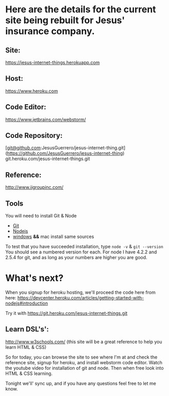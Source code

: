 # Here are the details for the current site being rebuilt for Jesus' insurance company.

## Site: 
https://jesus-internet-things.herokuapp.com
## Host: 
https://www.heroku.com

## Code Editor: 
https://www.jetbrains.com/webstorm/

## Code Repository:
[git@github.com:JesusGuerrero/jesus-internet-thing.git]
(https://github.com/JesusGuerrero/jesus-internet-thing)
git.heroku.com/jesus-internet-things.git

## Reference: 
http://www.iigroupinc.com/

## Tools
You will need to install Git & Node 
* [Git](https://git-scm.com/) 
* [Nodejs](https://nodejs.org/en/)
* [windows](https://www.youtube.com/watch?v=tlntE8fe6u4) **&&** mac install same sources

To test that you have succeeded installation, type 
```node -v```
&
```git --version```
You should see a numbered version for each. For node I have 4.2.2 and 2.5.4 for git, and as long as your numbers are higher you are good.

# What's next?
When you signup for heroku hosting, we'll proceed the code here from here: 
https://devcenter.heroku.com/articles/getting-started-with-nodejs#introduction


Try it with 
https://git.heroku.com/jesus-internet-things.git


## Learn DSL's': 
http://www.w3schools.com/ (this site will be a great reference to help you learn HTML & CSS)

So for today, you can browse the site to see where I'm at and check the reference site, signup for heroku, and install webstorm code editor. 
Watch the youtube video for installation of git and node. Then when free look into HTML & CSS learning.

Tonight we'll' sync up, and if you have any questions feel free to let me know.